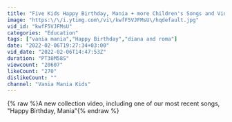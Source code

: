 ```yaml
---
title: "Five Kids Happy Birthday, Mania + more Children's Songs and Videos"
image: "https:\/\/i.ytimg.com\/vi\/kwfF5VJFMsU\/hqdefault.jpg"
vid_id: "kwfF5VJFMsU"
categories: "Education"
tags: ["vania mania","Happy Birthday","diana and roma"]
date: "2022-02-06T19:27:34+03:00"
vid_date: "2022-02-06T14:47:53Z"
duration: "PT38M58S"
viewcount: "20607"
likeCount: "270"
dislikeCount: ""
channel: "Vania Mania Kids"
---
```

{% raw %}A new collection video, including one of our most recent songs, &quot;Happy Birthday, Mania&quot;{% endraw %}
